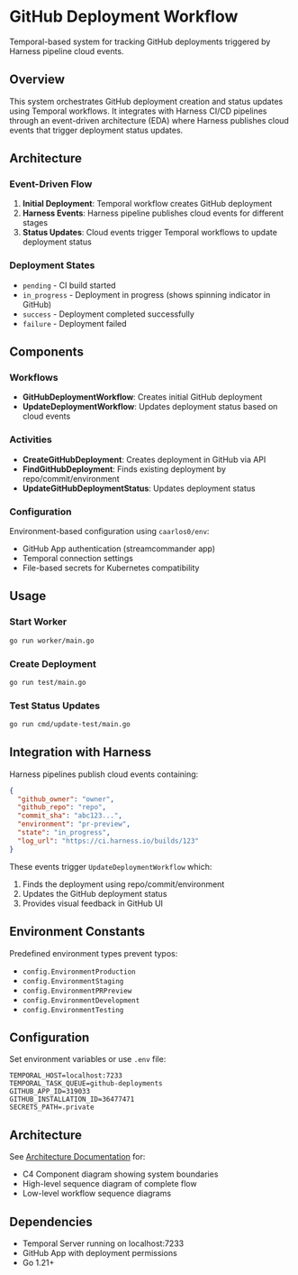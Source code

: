 # GitHub Deployment Workflow

Temporal-based system for tracking GitHub deployments triggered by Harness pipeline cloud events.

## Overview

This system orchestrates GitHub deployment creation and status updates using Temporal workflows. It integrates with Harness CI/CD pipelines through an event-driven architecture (EDA) where Harness publishes cloud events that trigger deployment status updates.

## Architecture

### Event-Driven Flow

1. **Initial Deployment**: Temporal workflow creates GitHub deployment
2. **Harness Events**: Harness pipeline publishes cloud events for different stages
3. **Status Updates**: Cloud events trigger Temporal workflows to update deployment status

### Deployment States

- `pending` - CI build started
- `in_progress` - Deployment in progress (shows spinning indicator in GitHub)
- `success` - Deployment completed successfully
- `failure` - Deployment failed

## Components

### Workflows

- **GitHubDeploymentWorkflow**: Creates initial GitHub deployment
- **UpdateDeploymentWorkflow**: Updates deployment status based on cloud events

### Activities

- **CreateGitHubDeployment**: Creates deployment in GitHub via API
- **FindGitHubDeployment**: Finds existing deployment by repo/commit/environment
- **UpdateGitHubDeploymentStatus**: Updates deployment status

### Configuration

Environment-based configuration using `caarlos0/env`:
- GitHub App authentication (streamcommander app)
- Temporal connection settings
- File-based secrets for Kubernetes compatibility

## Usage

### Start Worker

```bash
go run worker/main.go
```

### Create Deployment

```bash
go run test/main.go
```

### Test Status Updates

```bash
go run cmd/update-test/main.go
```

## Integration with Harness

Harness pipelines publish cloud events containing:

```json
{
  "github_owner": "owner",
  "github_repo": "repo",
  "commit_sha": "abc123...",
  "environment": "pr-preview", 
  "state": "in_progress",
  "log_url": "https://ci.harness.io/builds/123"
}
```

These events trigger `UpdateDeploymentWorkflow` which:
1. Finds the deployment using repo/commit/environment
2. Updates the GitHub deployment status
3. Provides visual feedback in GitHub UI

## Environment Constants

Predefined environment types prevent typos:

- `config.EnvironmentProduction`
- `config.EnvironmentStaging` 
- `config.EnvironmentPRPreview`
- `config.EnvironmentDevelopment`
- `config.EnvironmentTesting`

## Configuration

Set environment variables or use `.env` file:

```
TEMPORAL_HOST=localhost:7233
TEMPORAL_TASK_QUEUE=github-deployments
GITHUB_APP_ID=319033
GITHUB_INSTALLATION_ID=36477471
SECRETS_PATH=.private
```

## Architecture

See [Architecture Documentation](docs/architecture.md) for:
- C4 Component diagram showing system boundaries
- High-level sequence diagram of complete flow
- Low-level workflow sequence diagrams

## Dependencies

- Temporal Server running on localhost:7233
- GitHub App with deployment permissions
- Go 1.21+